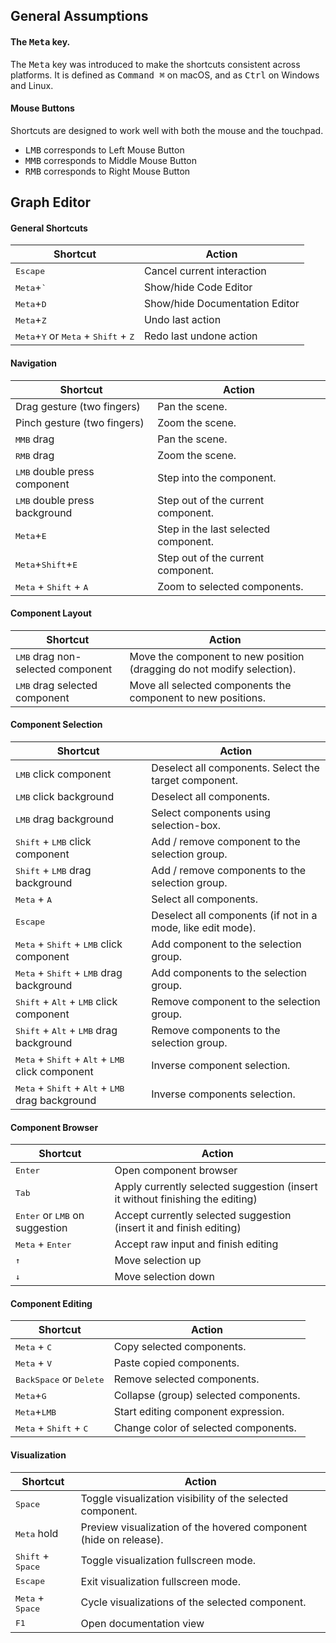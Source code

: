 ## General Assumptions

#### The <kbd>Meta</kbd> key.

The <kbd>Meta</kbd> key was introduced to make the shortcuts consistent across
platforms. It is defined as <kbd>Command ⌘</kbd> on macOS, and as <kbd>Ctrl</kbd>
on Windows and Linux.

#### Mouse Buttons

Shortcuts are designed to work well with both the mouse and the touchpad.

- <kbd>LMB</kbd> corresponds to Left Mouse Button
- <kbd>MMB</kbd> corresponds to Middle Mouse Button
- <kbd>RMB</kbd> corresponds to Right Mouse Button

## Graph Editor

#### General Shortcuts

| Shortcut                                                                          | Action                         |
| --------------------------------------------------------------------------------- | ------------------------------ |
| <kbd>Escape</kbd>                                                                 | Cancel current interaction     |
| <kbd>Meta</kbd>+<kbd>`</kbd>                                                      | Show/hide Code Editor          |
| <kbd>Meta</kbd>+<kbd>D</kbd>                                                      | Show/hide Documentation Editor |
| <kbd>Meta</kbd>+<kbd>Z</kbd>                                                      | Undo last action               |
| <kbd>Meta</kbd>+<kbd>Y</kbd> or <kbd>Meta</kbd> + <kbd>Shift</kbd> + <kbd>Z</kbd> | Redo last undone action        |

#### Navigation

| Shortcut                                          | Action                               |
| ------------------------------------------------- | ------------------------------------ |
| Drag gesture (two fingers)                        | Pan the scene.                       |
| Pinch gesture (two fingers)                       | Zoom the scene.                      |
| <kbd>MMB</kbd> drag                               | Pan the scene.                       |
| <kbd>RMB</kbd> drag                               | Zoom the scene.                      |
| <kbd>LMB</kbd> double press component             | Step into the component.             |
| <kbd>LMB</kbd> double press background            | Step out of the current component.   |
| <kbd>Meta</kbd>+<kbd>E</kbd>                      | Step in the last selected component. |
| <kbd>Meta</kbd>+<kbd>Shift</kbd>+<kbd>E</kbd>     | Step out of the current component.   |
| <kbd>Meta</kbd> + <kbd>Shift</kbd> + <kbd>A</kbd> | Zoom to selected components.         |

#### Component Layout

| Shortcut                                   | Action                                                                 |
| ------------------------------------------ | ---------------------------------------------------------------------- |
| <kbd>LMB</kbd> drag non-selected component | Move the component to new position (dragging do not modify selection). |
| <kbd>LMB</kbd> drag selected component     | Move all selected components the component to new positions.           |

#### Component Selection

| Shortcut                                                                             | Action                                                      |
| ------------------------------------------------------------------------------------ | ----------------------------------------------------------- |
| <kbd>LMB</kbd> click component                                                       | Deselect all components. Select the target component.       |
| <kbd>LMB</kbd> click background                                                      | Deselect all components.                                    |
| <kbd>LMB</kbd> drag background                                                       | Select components using selection-box.                      |
| <kbd>Shift</kbd> + <kbd>LMB</kbd> click component                                    | Add / remove component to the selection group.              |
| <kbd>Shift</kbd> + <kbd>LMB</kbd> drag background                                    | Add / remove components to the selection group.             |
| <kbd>Meta</kbd> + <kbd>A</kbd>                                                       | Select all components.                                      |
| <kbd>Escape</kbd>                                                                    | Deselect all components (if not in a mode, like edit mode). |
| <kbd>Meta</kbd> + <kbd>Shift</kbd> + <kbd>LMB</kbd> click component                  | Add component to the selection group.                       |
| <kbd>Meta</kbd> + <kbd>Shift</kbd> + <kbd>LMB</kbd> drag background                  | Add components to the selection group.                      |
| <kbd>Shift</kbd> + <kbd>Alt</kbd> + <kbd>LMB</kbd> click component                   | Remove component to the selection group.                    |
| <kbd>Shift</kbd> + <kbd>Alt</kbd> + <kbd>LMB</kbd> drag background                   | Remove components to the selection group.                   |
| <kbd>Meta</kbd> + <kbd>Shift</kbd> + <kbd>Alt</kbd> + <kbd>LMB</kbd> click component | Inverse component selection.                                |
| <kbd>Meta</kbd> + <kbd>Shift</kbd> + <kbd>Alt</kbd> + <kbd>LMB</kbd> drag background | Inverse components selection.                               |

#### Component Browser

| Shortcut                                         | Action                                                                        |
| ------------------------------------------------ | ----------------------------------------------------------------------------- |
| <kbd>Enter</kbd>                                 | Open component browser                                                        |
| <kbd>Tab</kbd>                                   | Apply currently selected suggestion (insert it without finishing the editing) |
| <kbd>Enter</kbd> or <kbd>LMB</kbd> on suggestion | Accept currently selected suggestion (insert it and finish editing)           |
| <kbd>Meta</kbd> + <kbd>Enter</kbd>               | Accept raw input and finish editing                                           |
| <kbd>↑</kbd>                                     | Move selection up                                                             |
| <kbd>↓</kbd>                                     | Move selection down                                                           |

#### Component Editing

| Shortcut                                          | Action                                |
| ------------------------------------------------- | ------------------------------------- |
| <kbd>Meta</kbd> + <kbd>C</kbd>                    | Copy selected components.             |
| <kbd>Meta</kbd> + <kbd>V</kbd>                    | Paste copied components.              |
| <kbd>BackSpace</kbd> or <kbd>Delete</kbd>         | Remove selected components.           |
| <kbd>Meta</kbd>+<kbd>G</kbd>                      | Collapse (group) selected components. |
| <kbd>Meta</kbd>+<kbd>LMB</kbd>                    | Start editing component expression.   |
| <kbd>Meta</kbd> + <kbd>Shift</kbd> + <kbd>C</kbd> | Change color of selected components.  |

#### Visualization

| Shortcut                            | Action                                                            |
| ----------------------------------- | ----------------------------------------------------------------- |
| <kbd>Space</kbd>                    | Toggle visualization visibility of the selected component.        |
| <kbd>Meta</kbd> hold                | Preview visualization of the hovered component (hide on release). |
| <kbd>Shift</kbd> + <kbd>Space</kbd> | Toggle visualization fullscreen mode.                             |
| <kbd>Escape</kbd>                   | Exit visualization fullscreen mode.                               |
| <kbd>Meta</kbd> + <kbd>Space</kbd>  | Cycle visualizations of the selected component.                   |
| <kbd>F1</kbd>                       | Open documentation view                                           |
